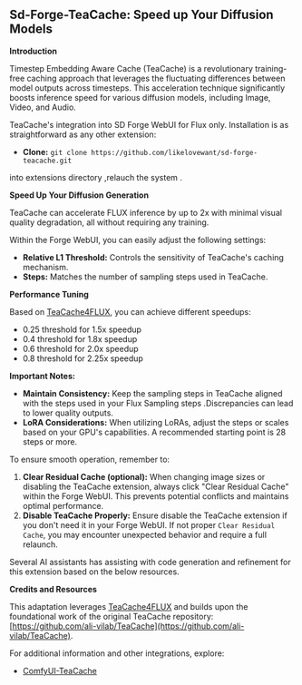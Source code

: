 
## Sd-Forge-TeaCache: Speed up Your Diffusion Models

**Introduction**

Timestep Embedding Aware Cache (TeaCache) is a revolutionary training-free caching approach that leverages the
fluctuating differences between model outputs across timesteps. This acceleration technique significantly boosts
inference speed for various diffusion models, including Image, Video, and Audio.

 TeaCache's integration into SD Forge WebUI for Flux only. Installation is as
straightforward as any other extension:

* **Clone:**  `git clone https://github.com/likelovewant/sd-forge-teacache.git`

into extensions directory ,relauch the system .


**Speed Up Your Diffusion Generation**

TeaCache can accelerate FLUX inference by up to 2x with minimal visual quality degradation, all without requiring any training. 

Within the Forge WebUI, you can easily adjust the following settings:

* **Relative L1 Threshold:** Controls the sensitivity of TeaCache's caching mechanism.
* **Steps:**  Matches the number of sampling steps used in TeaCache.

**Performance Tuning**

Based on [TeaCache4FLUX](https://github.com/ali-vilab/TeaCache/tree/main/TeaCache4FLUX), you can achieve different
speedups:

* 0.25 threshold for 1.5x speedup
* 0.4 threshold for 1.8x speedup
* 0.6 threshold for 2.0x speedup
* 0.8 threshold for 2.25x speedup

**Important Notes:**

* **Maintain Consistency:** Keep the sampling steps in TeaCache aligned with the steps used in your Flux Sampling steps .Discrepancies can lead to lower quality outputs.
* **LoRA Considerations:** When utilizing LoRAs, adjust the steps or scales based on your GPU's capabilities. A recommended starting point is 28 steps or more.

To ensure smooth operation, remember to:

1. **Clear Residual Cache (optional):** When changing image sizes or disabling the TeaCache extension, always click "Clear Residual Cache" within the Forge WebUI. This prevents potential conflicts and maintains optimal performance.
2. **Disable TeaCache Properly:**  Ensure disable the TeaCache extension if you don't need it in your Forge WebUI. If not proper `Clear Residual Cache`, you may encounter unexpected behavior and require a full relaunch.


Several AI assistants has assisting with code generation and refinement for this extension based on the below resources.

**Credits and Resources**

This adaptation leverages [TeaCache4FLUX](https://github.com/ali-vilab/TeaCache/tree/main/TeaCache4FLUX) and
builds upon the foundational work of the original TeaCache repository:
[https://github.com/ali-vilab/TeaCache](https://github.com/ali-vilab/TeaCache).

For additional information and other integrations, explore:

* [ComfyUI-TeaCache](https://github.com/welltop-cn/ComfyUI-TeaCache)

